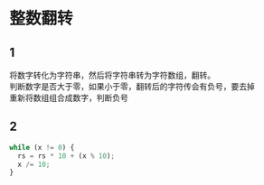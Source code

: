 # 整数翻转

## 1

将数字转化为字符串，然后将字符串转为字符数组，翻转。  
判断数字是否大于零，如果小于零，翻转后的字符传会有负号，要去掉  
重新将数组组合成数字，判断负号

## 2

```js
while (x != 0) {
  rs = rs * 10 + (x % 10);
  x /= 10;
}
```
